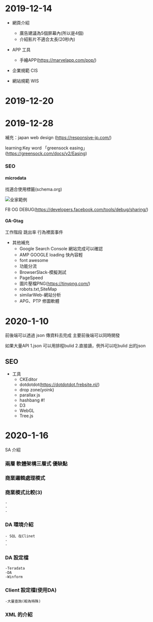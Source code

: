2019-12-14
===
* 網頁介紹
    * 廣告建議為5個屏幕內(所以是4個)
    * 介紹影片不適合太長(20秒內)

* APP 工具
    * 手繪APP(https://marvelapp.com/pop/)

* 企業規範 CIS
* 網站規範 WIS

2019-12-20
===

2019-12-28
===
補充：japan web design (https://responsive-jp.com/)

learning:Key word 「greensock easing」(https://greensock.com/docs/v2/Easing)

### SEO
 #### microdata

 找適合使用標籤(schema.org)

 ![全家範例](https://www.evernote.com/shard/s515/sh/77acdf90-34fe-438e-a45b-34d153c9ac49/0ad873a2a18659884cc2b33d991932d0/res/37e49546-0965-4824-9e9a-a8c02e1e5ac8/圖片.png=50)

 
 FB OG DEBUG(https://developers.facebook.com/tools/debug/sharing/)

  #### GA-Gtag
  工作階段
  跳出率
  行為裡面事件
  
* 其他補充 
    * Google Search Console
    網站完成可以確認
    * AMP GOOGLE
    loading 快內容輕
    * font awesome
    * 功能分流
    * BrowserSlack-模擬測試
    * PageSpeed
    * 圖片壓檔PNG(https://tinypng.com/)
    * robots.txt,SiteMap
    * similarWeb-網站分析
    * APG、PTP 修圖軟體

2020-1-10
===

前後端可以透過 json 傳資料去完成
主要前後端可以同時開發

如果大量API
1.json 可以用排程bulid
2.直接讀，例外可以吃bulid 出的json


## SEO


* 工具
    * CKEditor
    * dotdotdot(https://dotdotdot.frebsite.nl/)
    * drop zone(yoink)
    * parallax js
    * hashbang #!
    * D3
    * WebGL
    * Tree.js

2020-1-16
===
SA 介紹

### 兩層 軟體架構三層式 優缺點
### 商業邏輯處理模式
### 商業模式比較(3)
    - 
    -
    -
### DA 環境介紹
    - SQL 在Clinet
    -
    -
### DA 設定檔    
    -Teradata 
    -DA
    -Winform 
### Client 設定檔(使用DA)
    -大量查詢(較為特殊)
### XML 的介紹
 



    


